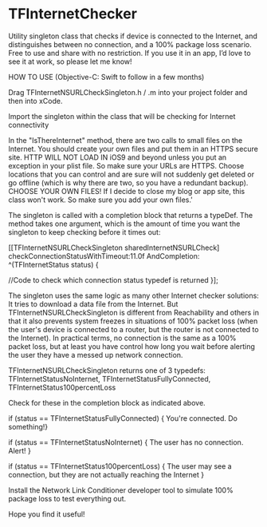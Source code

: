 # TFInternetChecker
Utility singleton class that checks if device is connected to the Internet, and distinguishes between no connection, and a 100% package loss scenario. Free to use and share with no restriction. If you use it in an app, I’d love to see it at work, so please let me know! 

HOW TO USE (Objective-C: Swift to follow in a few months)

Drag TFInternetNSURLCheckSingleton.h / .m into your project folder and then into xCode.

Import the singleton within the class that will be checking for Internet connectivity

In the "IsThereInternet" method, there are two calls to small files on the Internet. You should create your own files and put them in an HTTPS secure site. HTTP WILL NOT LOAD IN iOS9 and beyond unless you put an exception in your plist file. So make sure your URLs are HTTPS. Choose locations that you can control and are sure will not suddenly get deleted or go offline (which is why there are two, so you have a redundant backup). CHOOSE YOUR OWN FILES! If I decide to close my blog or app site, this class won't work. So make sure you add your own files.'

The singleton is called with a completion block that returns a typeDef. The method takes one argument, which is the amount of time you want the singleton to keep checking before it times out: 

[[TFInternetNSURLCheckSingleton sharedInternetNSURLCheck] checkConnectionStatusWithTimeout:11.0f AndCompletion: ^(TFInternetStatus status) { 

  //Code to check which connection status typedef is returned 
   }];



The singleton uses the same logic as many other Internet checker solutions: It tries to download a data file from the Internet. But TFInternetNSURLCheckSingleton is different from Reachability and others in that it also prevents system freezes in situations of 100% packet loss (when the user's device is connected to a router, but the router is not connected to the Internet). In practical terms, no connection is the same as a 100% packet loss, but at least you have control how long you wait before alerting the user they have a messed up network connection.

TFInternetNSURLCheckSingleton returns one of 3 typedefs: 
     TFInternetStatusNoInternet, 
     TFInternetStatusFullyConnected, 
     TFInternetStatus100percentLoss

Check for these in the completion block as indicated above.

if (status == TFInternetStatusFullyConnected) { You're connected. Do something!} 

if (status == TFInternetStatusNoInternet) { The user has no connection. Alert! } 

if (status == TFInternetStatus100percentLoss) { The user may see a connection, but they are not actually reaching the Internet }

Install the Network Link Conditioner developer tool to simulate 100% package loss to test everything out. 

Hope you find it useful!
